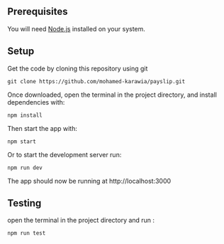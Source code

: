 ## Prerequisites

You will need [Node.js](https://nodejs.org) installed on your system.

## Setup

Get the code by cloning this repository using git

```
git clone https://github.com/mohamed-karawia/payslip.git
```

Once downloaded, open the terminal in the project directory, and install dependencies with:

```
npm install
```
Then start the  app with:

```
npm start
```

Or to start the development server run:

```
npm run dev
```

The app should now be running at http://localhost:3000

## Testing

open the terminal in the project directory and run :

```
npm run test
```

